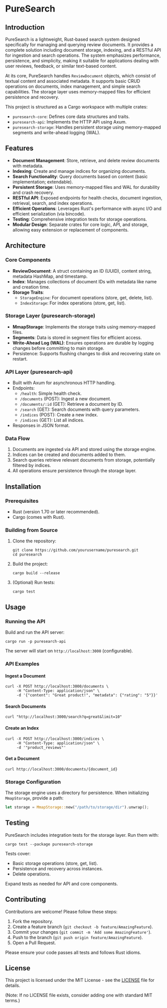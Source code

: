 # PureSearch

## Introduction

PureSearch is a lightweight, Rust-based search system designed specifically for managing and querying review documents. It provides a complete solution including document storage, indexing, and a RESTful API for ingestion and search operations. The system emphasizes performance, persistence, and simplicity, making it suitable for applications dealing with user reviews, feedback, or similar text-based content.

At its core, PureSearch handles `ReviewDocument` objects, which consist of textual content and associated metadata. It supports basic CRUD operations on documents, index management, and simple search capabilities. The storage layer uses memory-mapped files for efficient persistence and recovery.

This project is structured as a Cargo workspace with multiple crates:
- `puresearch-core`: Defines core data structures and traits.
- `puresearch-api`: Implements the HTTP API using Axum.
- `puresearch-storage`: Handles persistent storage using memory-mapped segments and write-ahead logging (WAL).

## Features

- **Document Management**: Store, retrieve, and delete review documents with metadata.
- **Indexing**: Create and manage indices for organizing documents.
- **Search Functionality**: Query documents based on content (basic implementation; extendable).
- **Persistent Storage**: Uses memory-mapped files and WAL for durability and crash recovery.
- **RESTful API**: Exposed endpoints for health checks, document ingestion, retrieval, search, and index operations.
- **Efficient Operations**: Leverages Rust's performance with async I/O and efficient serialization (via bincode).
- **Testing**: Comprehensive integration tests for storage operations.
- **Modular Design**: Separate crates for core logic, API, and storage, allowing easy extension or replacement of components.

## Architecture

### Core Components

- **ReviewDocument**: A struct containing an ID (UUID), content string, metadata HashMap, and timestamp.
- **Index**: Manages collections of document IDs with metadata like name and creation time.
- **Storage Traits**:
  - `StorageEngine`: For document operations (store, get, delete, list).
  - `IndexStorage`: For index operations (store, get, list).

### Storage Layer (puresearch-storage)

- **MmapStorage**: Implements the storage traits using memory-mapped files.
- **Segments**: Data is stored in segment files for efficient access.
- **Write-Ahead Log (WAL)**: Ensures operations are durable by logging changes before committing to main storage.
- Persistence: Supports flushing changes to disk and recovering state on restart.

### API Layer (puresearch-api)

- Built with Axum for asynchronous HTTP handling.
- Endpoints:
  - `/health`: Simple health check.
  - `/documents` (POST): Ingest a new document.
  - `/documents/:id` (GET): Retrieve a document by ID.
  - `/search` (GET): Search documents with query parameters.
  - `/indices` (POST): Create a new index.
  - `/indices` (GET): List all indices.
- Responses in JSON format.

### Data Flow

1. Documents are ingested via API and stored using the storage engine.
2. Indices can be created and documents added to them.
3. Search queries retrieve relevant documents from storage, potentially filtered by indices.
4. All operations ensure persistence through the storage layer.

## Installation

### Prerequisites

- Rust (version 1.70 or later recommended).
- Cargo (comes with Rust).

### Building from Source

1. Clone the repository:
   ```
   git clone https://github.com/yourusername/puresearch.git
   cd puresearch
   ```

2. Build the project:
   ```
   cargo build --release
   ```

3. (Optional) Run tests:
   ```
   cargo test
   ```

## Usage

### Running the API

Build and run the API server:

```
cargo run -p puresearch-api
```

The server will start on `http://localhost:3000` (configurable).

### API Examples

#### Ingest a Document

```
curl -X POST http://localhost:3000/documents \
     -H "Content-Type: application/json" \
     -d '{"content": "Great product!", "metadata": {"rating": "5"}}'
```

#### Search Documents

```
curl "http://localhost:3000/search?q=great&limit=10"
```

#### Create an Index

```
curl -X POST http://localhost:3000/indices \
     -H "Content-Type: application/json" \
     -d '"product_reviews"'
```

#### Get a Document

```
curl http://localhost:3000/documents/{document_id}
```

### Storage Configuration

The storage engine uses a directory for persistence. When initializing `MmapStorage`, provide a path:

```rust
let storage = MmapStorage::new("/path/to/storage/dir").unwrap();
```

## Testing

PureSearch includes integration tests for the storage layer. Run them with:

```
cargo test --package puresearch-storage
```

Tests cover:
- Basic storage operations (store, get, list).
- Persistence and recovery across instances.
- Delete operations.

Expand tests as needed for API and core components.

## Contributing

Contributions are welcome! Please follow these steps:

1. Fork the repository.
2. Create a feature branch (`git checkout -b feature/AmazingFeature`).
3. Commit your changes (`git commit -m 'Add some AmazingFeature'`).
4. Push to the branch (`git push origin feature/AmazingFeature`).
5. Open a Pull Request.

Please ensure your code passes all tests and follows Rust idioms.

## License

This project is licensed under the MIT License - see the [LICENSE](LICENSE) file for details.

(Note: If no LICENSE file exists, consider adding one with standard MIT terms.)
